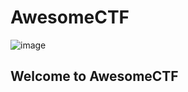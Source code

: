 # AwesomeCTF
![image]([https://user-images.githubusercontent.com/link-to-your-image.png](https://images.deepai.org/art-image/641133ca6e0b4225a309d03edadbd3dc/capture-the-flag-0a2df9.jpg))


## Welcome to AwesomeCTF

